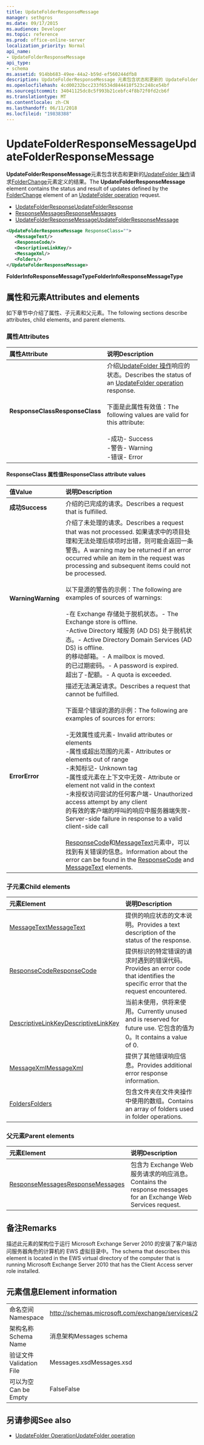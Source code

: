 ```yaml
---
title: UpdateFolderResponseMessage
manager: sethgros
ms.date: 09/17/2015
ms.audience: Developer
ms.topic: reference
ms.prod: office-online-server
localization_priority: Normal
api_name:
- UpdateFolderResponseMessage
api_type:
- schema
ms.assetid: 914bb683-49ee-44a2-b59d-ef560244dfb8
description: UpdateFolderResponseMessage 元素包含状态和更新的 UpdateFolder 操作请求 FolderChange 元素定义的结果。
ms.openlocfilehash: 4cd00232bcc233f6534d844418f523c248ce54bf
ms.sourcegitcommit: 34041125dc8c5f993b21cebfc4f8b72f0fd2cb6f
ms.translationtype: MT
ms.contentlocale: zh-CN
ms.lasthandoff: 06/11/2018
ms.locfileid: "19838388"
---
```

# <a name="updatefolderresponsemessage"></a><span data-ttu-id="1b805-103">UpdateFolderResponseMessage</span><span class="sxs-lookup"><span data-stu-id="1b805-103">UpdateFolderResponseMessage</span></span>

<span data-ttu-id="1b805-104">**UpdateFolderResponseMessage**元素包含状态和更新的[UpdateFolder 操作](updatefolder-operation.md)请求[FolderChange](folderchange.md)元素定义的结果。</span><span class="sxs-lookup"><span data-stu-id="1b805-104">The **UpdateFolderResponseMessage** element contains the status and result of updates defined by the [FolderChange](folderchange.md) element of an [UpdateFolder operation](updatefolder-operation.md) request.</span></span> 
  
- [<span data-ttu-id="1b805-105">UpdateFolderResponse</span><span class="sxs-lookup"><span data-stu-id="1b805-105">UpdateFolderResponse</span></span>](updatefolderresponse.md) 
- [<span data-ttu-id="1b805-106">ResponseMessages</span><span class="sxs-lookup"><span data-stu-id="1b805-106">ResponseMessages</span></span>](responsemessages.md)
- [<span data-ttu-id="1b805-107">UpdateFolderResponseMessage</span><span class="sxs-lookup"><span data-stu-id="1b805-107">UpdateFolderResponseMessage</span></span>](updatefolderresponsemessage.md)
  
```xml
<UpdateFolderResponseMessage ResponseClass="">
   <MessageText/>
   <ResponseCode/>
   <DescriptiveLinkKey/>
   <MessageXml/>
   <Folders/>
</UpdateFolderResponseMessage>
```

 <span data-ttu-id="1b805-108">**FolderInfoResponseMessageType**</span><span class="sxs-lookup"><span data-stu-id="1b805-108">**FolderInfoResponseMessageType**</span></span>
## <a name="attributes-and-elements"></a><span data-ttu-id="1b805-109">属性和元素</span><span class="sxs-lookup"><span data-stu-id="1b805-109">Attributes and elements</span></span>

<span data-ttu-id="1b805-110">如下章节中介绍了属性、子元素和父元素。</span><span class="sxs-lookup"><span data-stu-id="1b805-110">The following sections describe attributes, child elements, and parent elements.</span></span>
  
### <a name="attributes"></a><span data-ttu-id="1b805-111">属性</span><span class="sxs-lookup"><span data-stu-id="1b805-111">Attributes</span></span>

|<span data-ttu-id="1b805-112">**属性**</span><span class="sxs-lookup"><span data-stu-id="1b805-112">**Attribute**</span></span>|<span data-ttu-id="1b805-113">**说明**</span><span class="sxs-lookup"><span data-stu-id="1b805-113">**Description**</span></span>|
|:-----|:-----|
|<span data-ttu-id="1b805-114">**ResponseClass**</span><span class="sxs-lookup"><span data-stu-id="1b805-114">**ResponseClass**</span></span> <br/> | <span data-ttu-id="1b805-115">介绍[UpdateFolder 操作](updatefolder-operation.md)响应的状态。</span><span class="sxs-lookup"><span data-stu-id="1b805-115">Describes the status of an [UpdateFolder operation](updatefolder-operation.md) response.</span></span> <br/><br/><span data-ttu-id="1b805-116">下面是此属性有效值：</span><span class="sxs-lookup"><span data-stu-id="1b805-116">The following values are valid for this attribute:</span></span>  <br/><br/><span data-ttu-id="1b805-117">-成功</span><span class="sxs-lookup"><span data-stu-id="1b805-117">-  Success</span></span>  <br/><span data-ttu-id="1b805-118">-警告</span><span class="sxs-lookup"><span data-stu-id="1b805-118">-  Warning</span></span>  <br/><span data-ttu-id="1b805-119">-错误</span><span class="sxs-lookup"><span data-stu-id="1b805-119">-  Error</span></span>  <br/> |
   
#### <a name="responseclass-attribute-values"></a><span data-ttu-id="1b805-120">ResponseClass 属性值</span><span class="sxs-lookup"><span data-stu-id="1b805-120">ResponseClass attribute values</span></span>

|<span data-ttu-id="1b805-121">**值**</span><span class="sxs-lookup"><span data-stu-id="1b805-121">**Value**</span></span>|<span data-ttu-id="1b805-122">**说明**</span><span class="sxs-lookup"><span data-stu-id="1b805-122">**Description**</span></span>|
|:-----|:-----|
|<span data-ttu-id="1b805-123">**成功**</span><span class="sxs-lookup"><span data-stu-id="1b805-123">**Success**</span></span> <br/> |<span data-ttu-id="1b805-124">介绍的已完成的请求。</span><span class="sxs-lookup"><span data-stu-id="1b805-124">Describes a request that is fulfilled.</span></span>  <br/> |
|<span data-ttu-id="1b805-125">**Warning**</span><span class="sxs-lookup"><span data-stu-id="1b805-125">**Warning**</span></span> <br/> | <span data-ttu-id="1b805-126">介绍了未处理的请求。</span><span class="sxs-lookup"><span data-stu-id="1b805-126">Describes a request that was not processed.</span></span> <span data-ttu-id="1b805-127">如果请求中的项目处理和无法处理后续项时出错，则可能会返回一条警告。</span><span class="sxs-lookup"><span data-stu-id="1b805-127">A warning may be returned if an error occurred while an item in the request was processing and subsequent items could not be processed.</span></span> <br/><br/><span data-ttu-id="1b805-128">以下是源的警告的示例：</span><span class="sxs-lookup"><span data-stu-id="1b805-128">The following are examples of sources of warnings:</span></span>  <br/><br/><span data-ttu-id="1b805-129">-在 Exchange 存储处于脱机状态。</span><span class="sxs-lookup"><span data-stu-id="1b805-129">-  The Exchange store is offline.</span></span>  <br/><span data-ttu-id="1b805-130">-Active Directory 域服务 (AD DS) 处于脱机状态。</span><span class="sxs-lookup"><span data-stu-id="1b805-130">-  Active Directory Domain Services (AD DS) is offline.</span></span>  <br/><span data-ttu-id="1b805-131">的移动邮箱。</span><span class="sxs-lookup"><span data-stu-id="1b805-131">-  A mailbox is moved.</span></span>  <br/><span data-ttu-id="1b805-132">的已过期密码。</span><span class="sxs-lookup"><span data-stu-id="1b805-132">-  A password is expired.</span></span>  <br/><span data-ttu-id="1b805-133">超出了-配额。</span><span class="sxs-lookup"><span data-stu-id="1b805-133">-  A quota is exceeded.</span></span>  <br/> |
|<span data-ttu-id="1b805-134">**Error**</span><span class="sxs-lookup"><span data-stu-id="1b805-134">**Error**</span></span> <br/> | <span data-ttu-id="1b805-135">描述无法满足请求。</span><span class="sxs-lookup"><span data-stu-id="1b805-135">Describes a request that cannot be fulfilled.</span></span> <br/><br/><span data-ttu-id="1b805-136">下面是个错误的源的示例：</span><span class="sxs-lookup"><span data-stu-id="1b805-136">The following are examples of sources for errors:</span></span>  <br/><br/><span data-ttu-id="1b805-137">-无效属性或元素</span><span class="sxs-lookup"><span data-stu-id="1b805-137">-  Invalid attributes or elements</span></span>  <br/><span data-ttu-id="1b805-138">-属性或超出范围的元素</span><span class="sxs-lookup"><span data-stu-id="1b805-138">-  Attributes or elements out of range</span></span>  <br/><span data-ttu-id="1b805-139">-未知标记</span><span class="sxs-lookup"><span data-stu-id="1b805-139">-  Unknown tag</span></span>  <br/><span data-ttu-id="1b805-140">-属性或元素在上下文中无效</span><span class="sxs-lookup"><span data-stu-id="1b805-140">-  Attribute or element not valid in the context</span></span>  <br/><span data-ttu-id="1b805-141">-未授权访问尝试的任何客户端</span><span class="sxs-lookup"><span data-stu-id="1b805-141">-  Unauthorized access attempt by any client</span></span>  <br/><span data-ttu-id="1b805-142">的有效的客户端的呼叫的响应中服务器端失败</span><span class="sxs-lookup"><span data-stu-id="1b805-142">-  Server-side failure in response to a valid client-side call</span></span>  <br/> <br/> <span data-ttu-id="1b805-143">[ResponseCode](responsecode.md)和[MessageText](messagetext.md)元素中，可以找到有关错误的信息。</span><span class="sxs-lookup"><span data-stu-id="1b805-143">Information about the error can be found in the [ResponseCode](responsecode.md) and [MessageText](messagetext.md) elements.</span></span>  <br/> |
   
### <a name="child-elements"></a><span data-ttu-id="1b805-144">子元素</span><span class="sxs-lookup"><span data-stu-id="1b805-144">Child elements</span></span>

|<span data-ttu-id="1b805-145">**元素**</span><span class="sxs-lookup"><span data-stu-id="1b805-145">**Element**</span></span>|<span data-ttu-id="1b805-146">**说明**</span><span class="sxs-lookup"><span data-stu-id="1b805-146">**Description**</span></span>|
|:-----|:-----|
|[<span data-ttu-id="1b805-147">MessageText</span><span class="sxs-lookup"><span data-stu-id="1b805-147">MessageText</span></span>](messagetext.md) <br/> |<span data-ttu-id="1b805-148">提供的响应状态的文本说明。</span><span class="sxs-lookup"><span data-stu-id="1b805-148">Provides a text description of the status of the response.</span></span>  <br/> |
|[<span data-ttu-id="1b805-149">ResponseCode</span><span class="sxs-lookup"><span data-stu-id="1b805-149">ResponseCode</span></span>](responsecode.md) <br/> |<span data-ttu-id="1b805-150">提供标识的特定错误的请求时遇到的错误代码。</span><span class="sxs-lookup"><span data-stu-id="1b805-150">Provides an error code that identifies the specific error that the request encountered.</span></span>  <br/> |
|[<span data-ttu-id="1b805-151">DescriptiveLinkKey</span><span class="sxs-lookup"><span data-stu-id="1b805-151">DescriptiveLinkKey</span></span>](descriptivelinkkey.md) <br/> |<span data-ttu-id="1b805-152">当前未使用，供将来使用。</span><span class="sxs-lookup"><span data-stu-id="1b805-152">Currently unused and is reserved for future use.</span></span> <span data-ttu-id="1b805-153">它包含的值为 0。</span><span class="sxs-lookup"><span data-stu-id="1b805-153">It contains a value of 0.</span></span>  <br/> |
|[<span data-ttu-id="1b805-154">MessageXml</span><span class="sxs-lookup"><span data-stu-id="1b805-154">MessageXml</span></span>](messagexml.md) <br/> |<span data-ttu-id="1b805-155">提供了其他错误响应信息。</span><span class="sxs-lookup"><span data-stu-id="1b805-155">Provides additional error response information.</span></span>  <br/> |
|[<span data-ttu-id="1b805-156">Folders</span><span class="sxs-lookup"><span data-stu-id="1b805-156">Folders</span></span>](folders-ex15websvcsotherref.md) <br/> |<span data-ttu-id="1b805-157">包含文件夹在文件夹操作中使用的数组。</span><span class="sxs-lookup"><span data-stu-id="1b805-157">Contains an array of folders used in folder operations.</span></span>  <br/> |
   
### <a name="parent-elements"></a><span data-ttu-id="1b805-158">父元素</span><span class="sxs-lookup"><span data-stu-id="1b805-158">Parent elements</span></span>

|<span data-ttu-id="1b805-159">**元素**</span><span class="sxs-lookup"><span data-stu-id="1b805-159">**Element**</span></span>|<span data-ttu-id="1b805-160">**说明**</span><span class="sxs-lookup"><span data-stu-id="1b805-160">**Description**</span></span>|
|:-----|:-----|
|[<span data-ttu-id="1b805-161">ResponseMessages</span><span class="sxs-lookup"><span data-stu-id="1b805-161">ResponseMessages</span></span>](responsemessages.md) <br/> |<span data-ttu-id="1b805-162">包含为 Exchange Web 服务请求的响应消息。</span><span class="sxs-lookup"><span data-stu-id="1b805-162">Contains the response messages for an Exchange Web Services request.</span></span>  <br/> |
   
## <a name="remarks"></a><span data-ttu-id="1b805-163">备注</span><span class="sxs-lookup"><span data-stu-id="1b805-163">Remarks</span></span>

<span data-ttu-id="1b805-164">描述此元素的架构位于运行 Microsoft Exchange Server 2010 的安装了客户端访问服务器角色的计算机的 EWS 虚拟目录中。</span><span class="sxs-lookup"><span data-stu-id="1b805-164">The schema that describes this element is located in the EWS virtual directory of the computer that is running Microsoft Exchange Server 2010 that has the Client Access server role installed.</span></span>
  
## <a name="element-information"></a><span data-ttu-id="1b805-165">元素信息</span><span class="sxs-lookup"><span data-stu-id="1b805-165">Element information</span></span>

|||
|:-----|:-----|
|<span data-ttu-id="1b805-166">命名空间</span><span class="sxs-lookup"><span data-stu-id="1b805-166">Namespace</span></span>  <br/> |http://schemas.microsoft.com/exchange/services/2006/messages  <br/> |
|<span data-ttu-id="1b805-167">架构名称</span><span class="sxs-lookup"><span data-stu-id="1b805-167">Schema Name</span></span>  <br/> |<span data-ttu-id="1b805-168">消息架构</span><span class="sxs-lookup"><span data-stu-id="1b805-168">Messages schema</span></span>  <br/> |
|<span data-ttu-id="1b805-169">验证文件</span><span class="sxs-lookup"><span data-stu-id="1b805-169">Validation File</span></span>  <br/> |<span data-ttu-id="1b805-170">Messages.xsd</span><span class="sxs-lookup"><span data-stu-id="1b805-170">Messages.xsd</span></span>  <br/> |
|<span data-ttu-id="1b805-171">可以为空</span><span class="sxs-lookup"><span data-stu-id="1b805-171">Can be Empty</span></span>  <br/> |<span data-ttu-id="1b805-172">False</span><span class="sxs-lookup"><span data-stu-id="1b805-172">False</span></span>  <br/> |
   
## <a name="see-also"></a><span data-ttu-id="1b805-173">另请参阅</span><span class="sxs-lookup"><span data-stu-id="1b805-173">See also</span></span>

- [<span data-ttu-id="1b805-174">UpdateFolder Operation</span><span class="sxs-lookup"><span data-stu-id="1b805-174">UpdateFolder operation</span></span>](updatefolder-operation.md)

